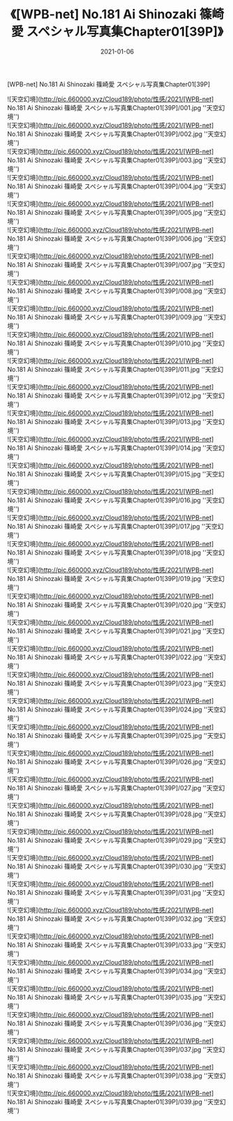 ﻿---
layout: post
title:  《[WPB-net] No.181 Ai Shinozaki 篠崎愛 スペシャル写真集Chapter01[39P]》
date:   2021-01-06
img: http://pic.660000.xyz/Cloud189/photo/性感/2021/[WPB-net] No.181 Ai Shinozaki 篠崎愛 スペシャル写真集Chapter01[39P]/000.jpg
categories: [美女, 性感, 泳衣]
---

[WPB-net] No.181 Ai Shinozaki 篠崎愛 スペシャル写真集Chapter01[39P]



![天空幻境](http://pic.660000.xyz/Cloud189/photo/性感/2021/[WPB-net] No.181 Ai Shinozaki 篠崎愛 スペシャル写真集Chapter01[39P]/001.jpg ''天空幻境'') <br>
![天空幻境](http://pic.660000.xyz/Cloud189/photo/性感/2021/[WPB-net] No.181 Ai Shinozaki 篠崎愛 スペシャル写真集Chapter01[39P]/002.jpg ''天空幻境'') <br>
![天空幻境](http://pic.660000.xyz/Cloud189/photo/性感/2021/[WPB-net] No.181 Ai Shinozaki 篠崎愛 スペシャル写真集Chapter01[39P]/003.jpg ''天空幻境'') <br>
![天空幻境](http://pic.660000.xyz/Cloud189/photo/性感/2021/[WPB-net] No.181 Ai Shinozaki 篠崎愛 スペシャル写真集Chapter01[39P]/004.jpg ''天空幻境'') <br>
![天空幻境](http://pic.660000.xyz/Cloud189/photo/性感/2021/[WPB-net] No.181 Ai Shinozaki 篠崎愛 スペシャル写真集Chapter01[39P]/005.jpg ''天空幻境'') <br>
![天空幻境](http://pic.660000.xyz/Cloud189/photo/性感/2021/[WPB-net] No.181 Ai Shinozaki 篠崎愛 スペシャル写真集Chapter01[39P]/006.jpg ''天空幻境'') <br>
![天空幻境](http://pic.660000.xyz/Cloud189/photo/性感/2021/[WPB-net] No.181 Ai Shinozaki 篠崎愛 スペシャル写真集Chapter01[39P]/007.jpg ''天空幻境'') <br>
![天空幻境](http://pic.660000.xyz/Cloud189/photo/性感/2021/[WPB-net] No.181 Ai Shinozaki 篠崎愛 スペシャル写真集Chapter01[39P]/008.jpg ''天空幻境'') <br>
![天空幻境](http://pic.660000.xyz/Cloud189/photo/性感/2021/[WPB-net] No.181 Ai Shinozaki 篠崎愛 スペシャル写真集Chapter01[39P]/009.jpg ''天空幻境'') <br>
![天空幻境](http://pic.660000.xyz/Cloud189/photo/性感/2021/[WPB-net] No.181 Ai Shinozaki 篠崎愛 スペシャル写真集Chapter01[39P]/010.jpg ''天空幻境'') <br>
![天空幻境](http://pic.660000.xyz/Cloud189/photo/性感/2021/[WPB-net] No.181 Ai Shinozaki 篠崎愛 スペシャル写真集Chapter01[39P]/011.jpg ''天空幻境'') <br>
![天空幻境](http://pic.660000.xyz/Cloud189/photo/性感/2021/[WPB-net] No.181 Ai Shinozaki 篠崎愛 スペシャル写真集Chapter01[39P]/012.jpg ''天空幻境'') <br>
![天空幻境](http://pic.660000.xyz/Cloud189/photo/性感/2021/[WPB-net] No.181 Ai Shinozaki 篠崎愛 スペシャル写真集Chapter01[39P]/013.jpg ''天空幻境'') <br>
![天空幻境](http://pic.660000.xyz/Cloud189/photo/性感/2021/[WPB-net] No.181 Ai Shinozaki 篠崎愛 スペシャル写真集Chapter01[39P]/014.jpg ''天空幻境'') <br>
![天空幻境](http://pic.660000.xyz/Cloud189/photo/性感/2021/[WPB-net] No.181 Ai Shinozaki 篠崎愛 スペシャル写真集Chapter01[39P]/015.jpg ''天空幻境'') <br>
![天空幻境](http://pic.660000.xyz/Cloud189/photo/性感/2021/[WPB-net] No.181 Ai Shinozaki 篠崎愛 スペシャル写真集Chapter01[39P]/016.jpg ''天空幻境'') <br>
![天空幻境](http://pic.660000.xyz/Cloud189/photo/性感/2021/[WPB-net] No.181 Ai Shinozaki 篠崎愛 スペシャル写真集Chapter01[39P]/017.jpg ''天空幻境'') <br>
![天空幻境](http://pic.660000.xyz/Cloud189/photo/性感/2021/[WPB-net] No.181 Ai Shinozaki 篠崎愛 スペシャル写真集Chapter01[39P]/018.jpg ''天空幻境'') <br>
![天空幻境](http://pic.660000.xyz/Cloud189/photo/性感/2021/[WPB-net] No.181 Ai Shinozaki 篠崎愛 スペシャル写真集Chapter01[39P]/019.jpg ''天空幻境'') <br>
![天空幻境](http://pic.660000.xyz/Cloud189/photo/性感/2021/[WPB-net] No.181 Ai Shinozaki 篠崎愛 スペシャル写真集Chapter01[39P]/020.jpg ''天空幻境'') <br>
![天空幻境](http://pic.660000.xyz/Cloud189/photo/性感/2021/[WPB-net] No.181 Ai Shinozaki 篠崎愛 スペシャル写真集Chapter01[39P]/021.jpg ''天空幻境'') <br>
![天空幻境](http://pic.660000.xyz/Cloud189/photo/性感/2021/[WPB-net] No.181 Ai Shinozaki 篠崎愛 スペシャル写真集Chapter01[39P]/022.jpg ''天空幻境'') <br>
![天空幻境](http://pic.660000.xyz/Cloud189/photo/性感/2021/[WPB-net] No.181 Ai Shinozaki 篠崎愛 スペシャル写真集Chapter01[39P]/023.jpg ''天空幻境'') <br>
![天空幻境](http://pic.660000.xyz/Cloud189/photo/性感/2021/[WPB-net] No.181 Ai Shinozaki 篠崎愛 スペシャル写真集Chapter01[39P]/024.jpg ''天空幻境'') <br>
![天空幻境](http://pic.660000.xyz/Cloud189/photo/性感/2021/[WPB-net] No.181 Ai Shinozaki 篠崎愛 スペシャル写真集Chapter01[39P]/025.jpg ''天空幻境'') <br>
![天空幻境](http://pic.660000.xyz/Cloud189/photo/性感/2021/[WPB-net] No.181 Ai Shinozaki 篠崎愛 スペシャル写真集Chapter01[39P]/026.jpg ''天空幻境'') <br>
![天空幻境](http://pic.660000.xyz/Cloud189/photo/性感/2021/[WPB-net] No.181 Ai Shinozaki 篠崎愛 スペシャル写真集Chapter01[39P]/027.jpg ''天空幻境'') <br>
![天空幻境](http://pic.660000.xyz/Cloud189/photo/性感/2021/[WPB-net] No.181 Ai Shinozaki 篠崎愛 スペシャル写真集Chapter01[39P]/028.jpg ''天空幻境'') <br>
![天空幻境](http://pic.660000.xyz/Cloud189/photo/性感/2021/[WPB-net] No.181 Ai Shinozaki 篠崎愛 スペシャル写真集Chapter01[39P]/029.jpg ''天空幻境'') <br>
![天空幻境](http://pic.660000.xyz/Cloud189/photo/性感/2021/[WPB-net] No.181 Ai Shinozaki 篠崎愛 スペシャル写真集Chapter01[39P]/030.jpg ''天空幻境'') <br>
![天空幻境](http://pic.660000.xyz/Cloud189/photo/性感/2021/[WPB-net] No.181 Ai Shinozaki 篠崎愛 スペシャル写真集Chapter01[39P]/031.jpg ''天空幻境'') <br>
![天空幻境](http://pic.660000.xyz/Cloud189/photo/性感/2021/[WPB-net] No.181 Ai Shinozaki 篠崎愛 スペシャル写真集Chapter01[39P]/032.jpg ''天空幻境'') <br>
![天空幻境](http://pic.660000.xyz/Cloud189/photo/性感/2021/[WPB-net] No.181 Ai Shinozaki 篠崎愛 スペシャル写真集Chapter01[39P]/033.jpg ''天空幻境'') <br>
![天空幻境](http://pic.660000.xyz/Cloud189/photo/性感/2021/[WPB-net] No.181 Ai Shinozaki 篠崎愛 スペシャル写真集Chapter01[39P]/034.jpg ''天空幻境'') <br>
![天空幻境](http://pic.660000.xyz/Cloud189/photo/性感/2021/[WPB-net] No.181 Ai Shinozaki 篠崎愛 スペシャル写真集Chapter01[39P]/035.jpg ''天空幻境'') <br>
![天空幻境](http://pic.660000.xyz/Cloud189/photo/性感/2021/[WPB-net] No.181 Ai Shinozaki 篠崎愛 スペシャル写真集Chapter01[39P]/036.jpg ''天空幻境'') <br>
![天空幻境](http://pic.660000.xyz/Cloud189/photo/性感/2021/[WPB-net] No.181 Ai Shinozaki 篠崎愛 スペシャル写真集Chapter01[39P]/037.jpg ''天空幻境'') <br>
![天空幻境](http://pic.660000.xyz/Cloud189/photo/性感/2021/[WPB-net] No.181 Ai Shinozaki 篠崎愛 スペシャル写真集Chapter01[39P]/038.jpg ''天空幻境'') <br>
![天空幻境](http://pic.660000.xyz/Cloud189/photo/性感/2021/[WPB-net] No.181 Ai Shinozaki 篠崎愛 スペシャル写真集Chapter01[39P]/039.jpg ''天空幻境'') <br>